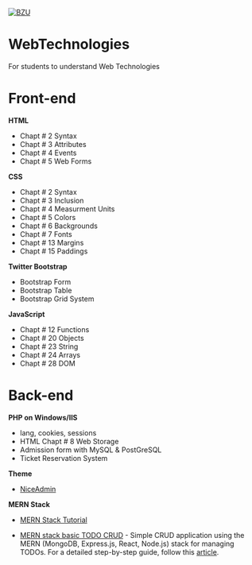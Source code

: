 [![BZU](https://bzu.edu.pk/images/logo1.png)](https://www.bzu.edu.pk)

# WebTechnologies

For students to understand Web Technologies

# Front-end

**HTML**

- Chapt # 2 Syntax
- Chapt # 3 Attributes
- Chapt # 4 Events
- Chapt # 5 Web Forms

**CSS**

- Chapt # 2 Syntax
- Chapt # 3 Inclusion
- Chapt # 4 Measurment Units
- Chapt # 5 Colors
- Chapt # 6 Backgrounds
- Chapt # 7 Fonts
- Chapt # 13 Margins
- Chapt # 15 Paddings

**Twitter Bootstrap**

- Bootstrap Form
- Bootstrap Table
- Bootstrap Grid System

**JavaScript**

- Chapt # 12 Functions
- Chapt # 20 Objects
- Chapt # 23 String
- Chapt # 24 Arrays
- Chapt # 28 DOM

# Back-end

**PHP on Windows/IIS**

- lang, cookies, sessions
- HTML Chapt # 8 Web Storage
- Admission form with MySQL & PostGreSQL
- Ticket Reservation System

**Theme**

- [NiceAdmin](https://bootstrapmade.com/nice-admin-bootstrap-admin-html-template/)

**MERN Stack**

- [MERN Stack Tutorial](https://codingthesmartway.com/the-mern-stack-tutorial-building-a-react-crud-application-from-start-to-finish-part-1/)

- [MERN stack basic TODO CRUD](./Projects/TODO-CRUD/) - Simple CRUD application using the MERN (MongoDB, Express.js, React, Node.js) stack for managing TODOs. For a detailed step-by-step guide, follow this [article](https://zeeshanmukhtar1.hashnode.dev/building-a-nodejs-and-mongodb-web-application-a-step-by-step-guide).
